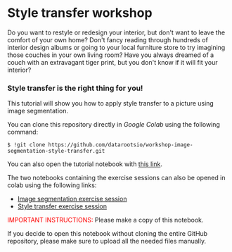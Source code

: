 # Style transfer workshop

Do you want to restyle or redesign your interior, but don't want to leave the comfort of your own home? Don't fancy reading through hundreds of interior design albums or going to your local furniture store to try imagining those couches in your own living room? Have you always dreamed of a couch with an extravagant tiger print, but you don't know if it will fit your interior? 


### **Style transfer is the right thing for you!**


This tutorial will show you how to apply style transfer to a picture using image segmentation.

You can clone this repository directly in *Google Colab* using the following command:
```
$ !git clone https://github.com/datarootsio/workshop-image-segmentation-style-transfer.git
```

You can also open the tutorial notebook with [this link](https://colab.research.google.com/github/datarootsio/workshop-image-segmentation-style-transfer/blob/main/notebooks/tutorial.ipynb).

The two notebooks containing the exercise sessions can also be opened in colab using the following links:
- [Image segmentation exercise session](https://colab.research.google.com/github/datarootsio/workshop-image-segmentation-style-transfer/blob/main/notebooks/exercise_segmentation.ipynb)
- [Style transfer exercise session](https://colab.research.google.com/github/datarootsio/workshop-image-segmentation-style-transfer/blob/main/notebooks/exercise_style_transfer.ipynb)

<span style="color:red">IMPORTANT INSTRUCTIONS: </span>
Please make a copy of this notebook. 

If you decide to open this notebook without cloning the entire GitHub repository, please make sure to upload all the needed files manually. 

